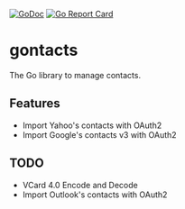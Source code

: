 [![GoDoc](https://godoc.org/github.com/shuLhan/gontacts?status.svg)](https://godoc.org/github.com/shuLhan/gontacts)
[![Go Report Card](https://goreportcard.com/badge/github.com/shuLhan/gontacts)](https://goreportcard.com/report/github.com/shuLhan/gontacts)

# gontacts

The Go library to manage contacts.

## Features

* Import Yahoo's contacts with OAuth2
* Import Google's contacts v3 with OAuth2

## TODO

* VCard 4.0 Encode and Decode
* Import Outlook's contacts with OAuth2
